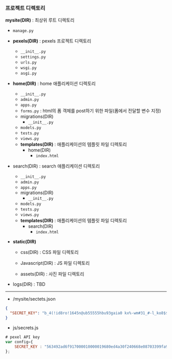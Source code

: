 ### 프로젝트 디렉토리

**mysite(DIR)** : 최상위 루트 디렉토리

- `manage.py`
- **pexels(DIR)** : pexels 프로젝트 디렉토리
    - `__init__.py`
    - `settings.py`
    - `urls.py`
    - `wsgi.py` 
    - `asgi.py`
- **home(DIR)** : home 애플리케이션 디렉토리
    - `__init__.py`
    - `admin.py`
    - `apps.py`
    - `forms.py` : html의 폼 객체를 post하기 위한 파일(폼에서 전달할 변수 지정)
    - migrations(DIR)
        - `__init__.py`
    - `models.py`
    - `tests.py`
    - `views.py`
    - **templates(DIR)** : 애플리케이션의 템플릿 파일 디렉토리
        - home(DIR)
            - `index.html`
- search(DIR) : search 애플리케이션 디렉토리
    - `__init__.py`
    - `admin.py`
    - `apps.py`
    - migrations(DIR)
        - `__init__.py`
    - `models.py`
    - `tests.py`
    - `views.py`
    - **templates(DIR)** : 애플리케이션의 템플릿 파일 디렉토리
        - search(DIR)
            - `index.html`
- **static(DIR)**

    - css(DIR) : CSS 파일 디렉토리
    - Javascript(DIR) : JS 파일 디렉토리

    - assets(DIR) : 사진 파일 디렉토리
- logs(DIR) : TBD

-----

- /mysite/sectets.json

```json
{
  "SECRET_KEY": "b_4(!id8ro!1645n@ub55555hbu93gaia0 kx%-wm#31_#-l_ko8$$w2=ul_9b!jur^caa1l*g(-538mjm9zz"
}
```

- js/secrets.js

```javascript
# pexel API key
var config={
    SECRET_KEY : "563492ad6f917000010000019680ed4a30f240668e08703399fa9a8a"
};
```

